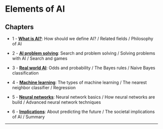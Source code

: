 # Elements of AI

## Chapters

- 1 - [**What is AI?**](https://github.com/eugenia1984/IA/blob/main/element-of-ai/01-what-is-ai.md): How should we define AI? / Related fields / Philosophy of AI

- 2 - [**AI problem solving**](https://github.com/eugenia1984/IA/blob/main/element-of-ai/02-ai-problem-solving.md): Search and problem solving / Solving problems with AI / Search and games

- 3 - [**Real world AI**](https://github.com/eugenia1984/IA/blob/main/element-of-ai/03-real-world-ai.md): Odds and probability / The Bayes rules / Naive Bayes classification

- 4 - [**Machine learning**](https://github.com/eugenia1984/IA/blob/main/element-of-ai/04-machine-learning.md): The types of machine learning / The nearest neighbor classifier / Regression

- 5 - [**Neural networks**](https://github.com/eugenia1984/IA/blob/main/element-of-ai/05-neural-networks.md): Neural network basics / How neural networks are build / Advanced neural network techniques

- 6 - [**Implications**](https://github.com/eugenia1984/IA/blob/main/element-of-ai/06-implications.md): About predicting the future / The societal implications of AI / Summary

---

